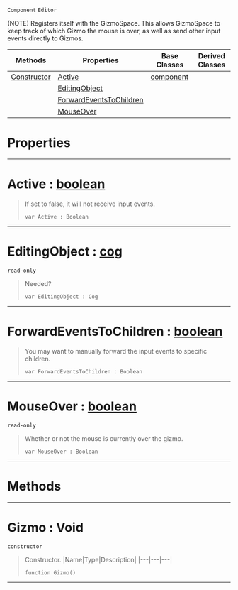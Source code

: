  `Component` `Editor`



(NOTE) Registers itself with the GizmoSpace. This allows GizmoSpace to keep track of which Gizmo the mouse is over, as well as send other input events directly to Gizmos.

|Methods|Properties|Base Classes|Derived Classes|
|---|---|---|---|
|[ Constructor](https://github.com/zeroengineteam/ZeroDocs/blob/master/code_reference/class_reference/gizmo.markdown#gizmo-void)|[ Active](https://github.com/zeroengineteam/ZeroDocs/blob/master/code_reference/class_reference/gizmo.markdown#active-zero-engine-docum)|[component](https://github.com/zeroengineteam/ZeroDocs/blob/master/code_reference/class_reference/component.markdown)| |
| |[ EditingObject](https://github.com/zeroengineteam/ZeroDocs/blob/master/code_reference/class_reference/gizmo.markdown#editingobject-zero-engin)| | |
| |[ ForwardEventsToChildren](https://github.com/zeroengineteam/ZeroDocs/blob/master/code_reference/class_reference/gizmo.markdown#forwardeventstochildren)| | |
| |[ MouseOver](https://github.com/zeroengineteam/ZeroDocs/blob/master/code_reference/class_reference/gizmo.markdown#mouseover-zero-engine-do)| | |


 #  Properties


---  
 #  Active : [boolean](https://github.com/zeroengineteam/ZeroDocs/blob/master/code_reference/nada_base_types/boolean.markdown)

> If set to false, it will not receive input events.
> ``` lang=cpp, name=Nada
> var Active : Boolean


---  
 #  EditingObject : [cog](https://github.com/zeroengineteam/ZeroDocs/blob/master/code_reference/class_reference/cog.markdown)

 `read-only`

> Needed?
> ``` lang=cpp, name=Nada
> var EditingObject : Cog


---  
 #  ForwardEventsToChildren : [boolean](https://github.com/zeroengineteam/ZeroDocs/blob/master/code_reference/nada_base_types/boolean.markdown)

> You may want to manually forward the input events to specific children.
> ``` lang=cpp, name=Nada
> var ForwardEventsToChildren : Boolean


---  
 #  MouseOver : [boolean](https://github.com/zeroengineteam/ZeroDocs/blob/master/code_reference/nada_base_types/boolean.markdown)

 `read-only`

> Whether or not the mouse is currently over the gizmo.
> ``` lang=cpp, name=Nada
> var MouseOver : Boolean


---  
 #  Methods


---  
 #  Gizmo : Void

 `constructor`

> Constructor.
> |Name|Type|Description|
> |---|---|---|
> ``` lang=cpp, name=Nada
> function Gizmo()
> ``` 


---  
 

 